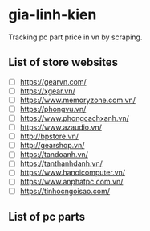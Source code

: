 # gia-linh-kien

Tracking pc part price in vn by scraping.

## List of store websites

- [ ] https://gearvn.com/
- [ ] https://xgear.vn/
- [ ] https://www.memoryzone.com.vn/
- [ ] https://phongvu.vn/
- [ ] https://www.phongcachxanh.vn/
- [ ] https://www.azaudio.vn/
- [ ] http://bpstore.vn/
- [ ] http://gearshop.vn/
- [ ] https://tandoanh.vn/
- [ ] https://tanthanhdanh.vn/
- [ ] https://www.hanoicomputer.vn/
- [ ] https://www.anphatpc.com.vn/
- [ ] https://tinhocngoisao.com/

## List of pc parts
